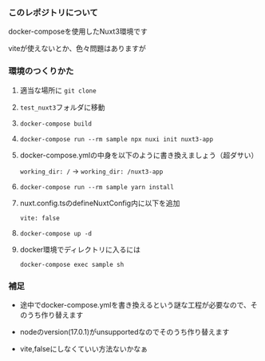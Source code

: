 
### このレポジトリについて

docker-composeを使用したNuxt3環境です

viteが使えないとか、色々問題はありますが


### 環境のつくりかた


1. 適当な場所に `git clone`
2. `test_nuxt3`フォルダに移動
3. `docker-compose build`
4. `docker-compose run --rm sample npx nuxi init nuxt3-app`
5. docker-compose.ymlの中身を以下のように書き換えましょう（超ダサい）

    `working_dir: /` -> `working_dir: /nuxt3-app` 
    
6. `docker-compose run --rm sample yarn install`
7. nuxt.config.tsのdefineNuxtConfig内に以下を追加

    `vite: false`

8. `docker-compose up -d`
9. docker環境でディレクトリに入るには

    `docker-compose exec sample sh`



### 補足

- 途中でdocker-compose.ymlを書き換えるという謎な工程が必要なので、そのうち作り替えます

- nodeのversion(17.0.1)がunsupportedなのでそのうち作り替えます

- vite,falseにしなくていい方法ないかなぁ
